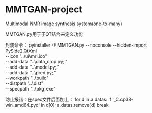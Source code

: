 # MMTGAN-project
Multimodal NMR image synthesis system(one-to-many)

MMTGAN.py用于于QT结合来定义功能

封装命令：
pyinstaller -F MMTGAN.py 
            --noconsole 
            --hidden-import PySide2.QtXml  
            --icon "..\ui\mri.ico"  
            --add-data "..\data_crop.py;."  
            --add-data "..\model.py;."  
            --add-data "..\pred.py;."  
            --workpath "..\build"  
            --distpath "..\dist"  
            –-specpath "..\pkg_exe"

防止报错：在spec文件后面加上：
for d in a.datas:
    if '_C.cp38-win_amd64.pyd' in d[0]:
        a.datas.remove(d)
        break
